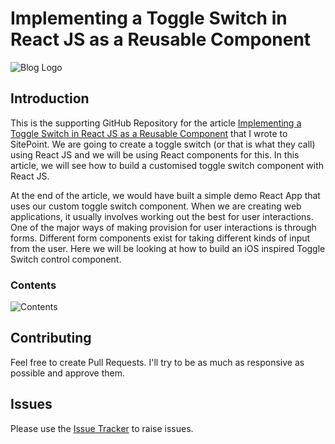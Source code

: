 # Implementing a Toggle Switch in React JS as a Reusable Component

![Blog Logo](https://i.imgur.com/9MzxExs.png)

## Introduction

This is the supporting GitHub Repository for the article [Implementing a Toggle Switch in React JS as a Reusable Component](https://blog.praveen.science/) that I wrote to SitePoint. We are going to create a toggle switch (or that is what they call) using React JS and we will be using React components for this. In this article, we will see how to build a customised toggle switch component with React JS.

At the end of the article, we would have built a simple demo React App that uses our custom toggle switch component. When we are creating web applications, it usually involves working out the best for user interactions. One of the major ways of making provision for user interactions is through forms. Different form components exist for taking different kinds of input from the user. Here we will be looking at how to build an iOS inspired Toggle Switch control component.

### Contents

![Contents](https://i.imgur.com/IPV5AUq.png)

## Contributing

Feel free to create Pull Requests. I'll try to be as much as responsive as possible and approve them.

## Issues

Please use the [Issue Tracker](https://github.com/praveenscience/ToggleSwitch/issues) to raise issues.
